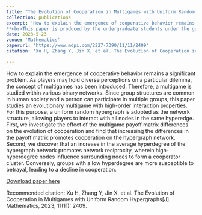 ```yaml
---
title: "The Evolution of Cooperation in Multigames with Uniform Random Hypergraphs"
collection: publications
excerpt: 'How to explain the emergence of cooperative behavior remains a significant problem. As players may hold diverse perceptions on a particular dilemma, the concept of multigames has been introduced. Therefore, a multigame is studied within various binary networks. Since group structures are common in human society and a person can participate in multiple groups, this paper studies an evolutionary multigame with high-order interaction properties.
**<br>This paper is produced by the undergraduate students under the guidance of the research group. 'm the second corresponding author.**'
date: 2023-5-23
venue: 'Mathematics'
paperurl: 'https://www.mdpi.com/2227-7390/11/11/2409'
citation: 'Xu H, Zhang Y, Jin X, et al. The Evolution of Cooperation in Multigames with Uniform Random Hypergraphs[J]. Mathematics, 2023, 11(11): 2409.'

---
```

How to explain the emergence of cooperative behavior remains a significant problem. As players may hold diverse perceptions on a particular dilemma, the concept of multigames has been introduced. Therefore, a multigame is studied within various binary networks. Since group structures are common in human society and a person can participate in multiple groups, this paper studies an evolutionary multigame with high-order interaction properties. For this purpose, a uniform random hypergraph is adopted as the network structure, allowing players to interact with all nodes in the same hyperedge. First, we investigate the effect of the multigame payoff matrix differences on the evolution of cooperation and find that increasing the differences in the payoff matrix promotes cooperation on the hypergraph network. Second, we discover that an increase in the average hyperdegree of the hypergraph network promotes network reciprocity, wherein high-hyperdegree nodes influence surrounding nodes to form a cooperator cluster. Conversely, groups with a low hyperdegree are more susceptible to betrayal, leading to a decline in cooperation.

[Download paper here](/files/math2023xu.pdf)

Recommended citation: Xu H, Zhang Y, Jin X, et al. The Evolution of Cooperation in Multigames with Uniform Random Hypergraphs[J]. Mathematics, 2023, 11(11): 2409.
